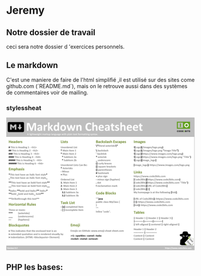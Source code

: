 # Jeremy

## Notre dossier de travail

ceci sera notre dossier d 'exercices personnels.

## Le markdown

C'est une maniere de faire de l'html simplifié ,il est utilisé sur des sites come github.com (´README.md`),
mais on le retrouve aussi dans des systèmes de commentaires voir de mailing.

### stylessheat

![Markdown](../../datas/md.png)

## PHP les bases:
